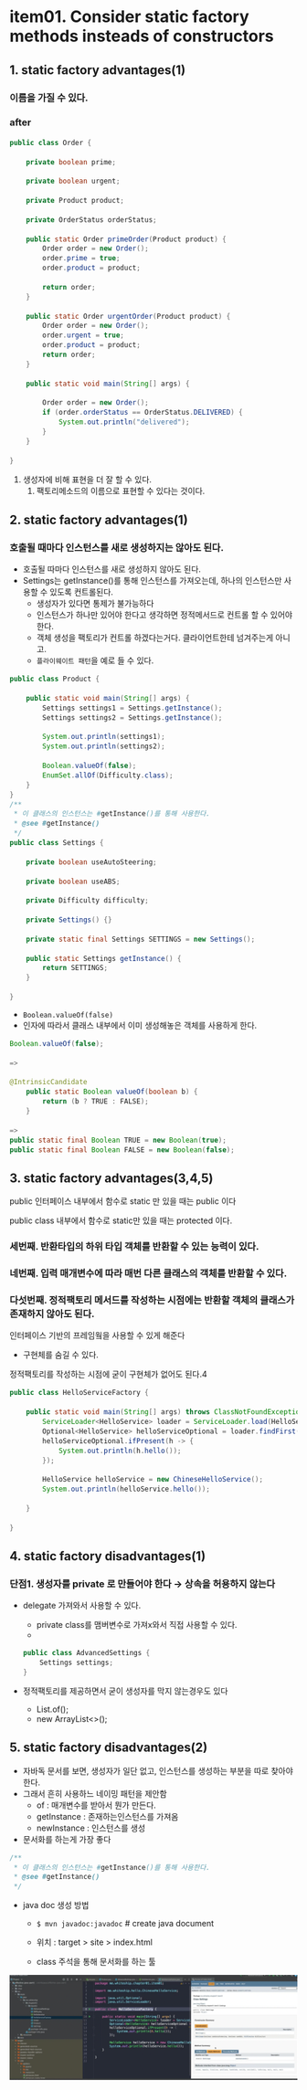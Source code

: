 # item01. Consider static factory methods insteads of constructors





## 1. static factory advantages(1)

### 이름을 가질 수 있다.

### after

```java
public class Order {

    private boolean prime;

    private boolean urgent;

    private Product product;

    private OrderStatus orderStatus;

    public static Order primeOrder(Product product) {
        Order order = new Order();
        order.prime = true;
        order.product = product;

        return order;
    }

    public static Order urgentOrder(Product product) {
        Order order = new Order();
        order.urgent = true;
        order.product = product;
        return order;
    }

    public static void main(String[] args) {

        Order order = new Order();
        if (order.orderStatus == OrderStatus.DELIVERED) {
            System.out.println("delivered");
        }
    }

}
```

1. 생성자에 비해 표현을 더 잘 할 수 있다.
   1. 팩토리메소드의 이름으로 표현할 수 있다는 것이다.

## 2. static factory advantages(1)

### 호출될 때마다 인스턴스를 새로 생성하지는 않아도 된다.

- 호출될 따마다 인스턴스를 새로 생성하지 않아도 된다.
- Settings는 getInstance()를 통해 인스턴스를 가져오는데, 하나의 인스턴스만 사용할 수 있도록 컨트롤된다.
  - 생성자가 있다면 통제가 불가능하다
  - 인스턴스가 하나만 있어야 한다고 생각하면 정적메서드로 컨트롤 할 수 있어야 한다.
  - 객체 생성을 팩토리가 컨트롤 하겠다는거다. 클라이언트한테 넘겨주는게 아니고.
  - `플라이웨이트 패턴`을 예로 들 수 있다.

```java
public class Product {

    public static void main(String[] args) {
        Settings settings1 = Settings.getInstance();
        Settings settings2 = Settings.getInstance();

        System.out.println(settings1);
        System.out.println(settings2);

        Boolean.valueOf(false);
        EnumSet.allOf(Difficulty.class);
    }
}
/**
 * 이 클래스의 인스턴스는 #getInstance()를 통해 사용한다.
 * @see #getInstance()
 */
public class Settings {

    private boolean useAutoSteering;

    private boolean useABS;

    private Difficulty difficulty;

    private Settings() {}

    private static final Settings SETTINGS = new Settings();

    public static Settings getInstance() {
        return SETTINGS;
    }

}
```

- `Boolean.valueOf(false)`
- 인자에 따라서 클래스 내부에서 이미 생성해놓은 객체를 사용하게 한다.

```java
Boolean.valueOf(false);

=>

@IntrinsicCandidate
    public static Boolean valueOf(boolean b) {
        return (b ? TRUE : FALSE);
    }

=>
public static final Boolean TRUE = new Boolean(true);
public static final Boolean FALSE = new Boolean(false);
```

## 3. static factory advantages(3,4,5)

public 인터페이스 내부에서 함수로 static 만 있을 때는 public 이다

public class 내부에서 함수로 static만 있을 때는 protected 이다.

### 세번째. 반환타입의 하위 타입 객체를 반환할 수 있는 능력이 있다.

### 네번째. 입력 매개변수에 따라 매번 다른 클래스의 객체를 반환할 수 있다.

### 다섯번째. 정적팩토리 메서드를 작성하는 시점에는 반환할 객체의 클래스가 존재하지 않아도 된다.

인터페이스 기반의 프레임웤을 사용할 수 있게 해준다

- 구현체를 숨길 수 있다.

정적팩토리를 작성하는 시점에 굳이 구현체가 없어도 된다.4

```java
public class HelloServiceFactory {

    public static void main(String[] args) throws ClassNotFoundException, NoSuchMethodException, InvocationTargetException, InstantiationException, IllegalAccessException {
        ServiceLoader<HelloService> loader = ServiceLoader.load(HelloService.class);
        Optional<HelloService> helloServiceOptional = loader.findFirst();
        helloServiceOptional.ifPresent(h -> {
            System.out.println(h.hello());
        });

        HelloService helloService = new ChineseHelloService();
        System.out.println(helloService.hello());

    }

}
```

## 4. static factory disadvantages(1)

### 단점1. 생성자를 private 로 만들어야 한다 → 상속을 허용하지 않는다

- delegate 가져와서 사용할 수 있다.

  - private class를 맴버변수로 가져x와서 직접 사용할 수 있다.
  - 

  ```java
  public class AdvancedSettings {
      Settings settings;
  }
  ```

- 정적팩토리를 제공하면서 굳이 생성자를 막지 않는경우도 있다

  - List.of();
  - new ArrayList<>();

## 5. static factory disadvantages(2)

- 자바독 문서를 보면, 생성자가 일단 없고, 인스턴스를 생성하는 부분을 따로 찾아야 한다.
- 그래서 흔히 사용하느 네이밍 패턴을 제안함
  - of : 매개변수를 받아서 뭔가 만든다.
  - getInstance : 존재하는인스턴스를 가져옴
  - newInstance : 인스턴스를 생성
- 문서화를 하는게 가장 좋다

```java
/**
 * 이 클래스의 인스턴스는 #getInstance()를 통해 사용한다.
 * @see #getInstance()
 */
```

- java doc 생성 방법

  - `$ mvn javadoc:javadoc` # create java document

  - 위치 : target > site > index.html

  - class 주석을 통해 문서화를 하는 툴


![image-20230731012545852](../../img/item01-01.png)
